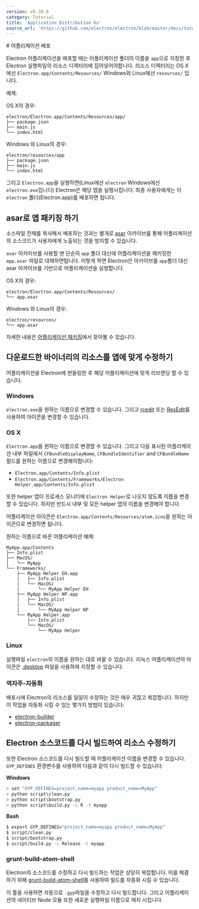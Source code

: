 ```yaml
---
version: v0.30.0
category: Tutorial
title: 'Application Distribution Ko'
source_url: 'https://github.com/electron/electron/blob/master/docs/tutorial/application-distribution-ko.md'
---
```


﻿# 어플리케이션 배포

Electron 어플리케이션을 배포할 때는 어플리케이션 폴더의 이름을 `app`으로 지정한 후 Electron 실행파일의 리소스 디렉터리에 집어넣어야합니다.
리소스 디렉터리는 OS X에선 `Electron.app/Contents/Resources/` Windows와 Linux에선 `resources/` 입니다.

예제:

OS X의 경우:

```text
electron/Electron.app/Contents/Resources/app/
├── package.json
├── main.js
└── index.html
```

Windows 와 Linux의 경우:

```text
electron/resources/app
├── package.json
├── main.js
└── index.html
```

그리고 `Electron.app`을 실행하면(Linux에선 `electron` Windows에선 `electron.exe`입니다) Electron은 해당 앱을 실행시킵니다.
최종 사용자에게는 이 `electron` 폴더(Electron.app)를 배포하면 됩니다.

## asar로 앱 패키징 하기

소스파일 전체를 복사해서 배포하는 것과는 별개로 [asar](https://github.com/atom/asar) 아카이브를 통해
어플리케이션의 소스코드가 사용자에게 노출되는 것을 방지할 수 있습니다.

`asar` 아카이브를 사용할 땐 단순히 `app` 폴더 대신에 어플리케이션을 패키징한 `app.asar` 파일로 대체하면됩니다.
이렇게 하면 Electron은 아카이브를 `app`폴더 대신 asar 아카이브를 기반으로 어플리케이션을 실행합니다.

OS X의 경우:

```text
electron/Electron.app/Contents/Resources/
└── app.asar
```

Windows 와 Linux의 경우:

```text
electron/resources/
└── app.asar
```

자세한 내용은 [어플리케이션 패키징](http://electron.atom.io/docs/v0.30.0/tutorial/application-packaging-ko)에서 찾아볼 수 있습니다.

## 다운로드한 바이너리의 리소스를 앱에 맞게 수정하기

어플리케이션을 Electron에 번들링한 후 해당 어플리케이션에 맞게 리브랜딩 할 수 있습니다.

### Windows

`electron.exe`을 원하는 이름으로 변경할 수 있습니다.
그리고 [rcedit](https://github.com/atom/rcedit) 또는 [ResEdit](http://www.resedit.net)를 사용하여 아이콘을 변경할 수 있습니다.

### OS X

`Electron.app`을 원하는 이름으로 변경할 수 있습니다. 그리고 다음 표시된 어플리케이션 내부 파일에서 
`CFBundleDisplayName`, `CFBundleIdentifier` and `CFBundleName` 필드를 원하는 이름으로 변경해야합니다:

* `Electron.app/Contents/Info.plist`
* `Electron.app/Contents/Frameworks/Electron Helper.app/Contents/Info.plist`

또한 helper 앱이 프로세스 모니터에 `Electron Helper`로 나오지 않도록 이름을 변경할 수 있습니다.
하지만 반드시 내부 및 모든 helper 앱의 이름을 변경해야 합니다.

어플리케이션 아이콘은 `Electron.app/Contents/Resources/atom.icns`을 원하는 아이콘으로 변경하면 됩니다.

원하는 이름으로 바꾼 어플리케이션 예제:

```
MyApp.app/Contents
├── Info.plist
├── MacOS/
│   └── MyApp
└── Frameworks/
    ├── MyApp Helper EH.app
    |   ├── Info.plist
    |   └── MacOS/
    |       └── MyApp Helper EH
    ├── MyApp Helper NP.app
    |   ├── Info.plist
    |   └── MacOS/
    |       └── MyApp Helper NP
    └── MyApp Helper.app
        ├── Info.plist
        └── MacOS/
            └── MyApp Helper
```

### Linux

실행파일 `electron`의 이름을 원하는 대로 바꿀 수 있습니다.
리눅스 어플리케이션의 아이콘은 [.desktop](https://developer.gnome.org/integration-guide/stable/desktop-files.html.en) 파일을 사용하여 지정할 수 있습니다.

### 역자주-자동화 

배포시에 Electron의 리소스를 일일이 수정하는 것은 매우 귀찮고 복잡합니다.
하지만 이 작업을 자동화 시킬 수 있는 몇가지 방법이 있습니다: 

* [electron-builder](https://github.com/loopline-systems/electron-builder)
* [electron-packager](https://github.com/maxogden/electron-packager)

## Electron 소스코드를 다시 빌드하여 리소스 수정하기

또한 Electron 소스코드를 다시 빌드할 때 어플리케이션 이름을 변경할 수 있습니다.
`GYP_DEFINES` 환경변수를 사용하여 다음과 같이 다시 빌드할 수 있습니다:

__Windows__

```bash
> set "GYP_DEFINES=project_name=myapp product_name=MyApp"
> python script\clean.py
> python script\bootstrap.py
> python script\build.py -c R -t myapp
```

__Bash__

```bash
$ export GYP_DEFINES="project_name=myapp product_name=MyApp"
$ script/clean.py
$ script/bootstrap.py
$ script/build.py -c Release -t myapp
```

### grunt-build-atom-shell

Electron의 소스코드를 수정하고 다시 빌드하는 작업은 상당히 복잡합니다.
이를 해결하기 위해 [grunt-build-atom-shell](https://github.com/paulcbetts/grunt-build-atom-shell)를 사용하여 빌드를 자동화 시킬 수 있습니다.

이 툴을 사용하면 자동으로 `.gyp`파일을 수정하고 다시 빌드합니다. 그리고 어플리케이션의 네이티브 Node 모듈 또한 새로운 실행파일 이름으로 매치 시킵니다.
